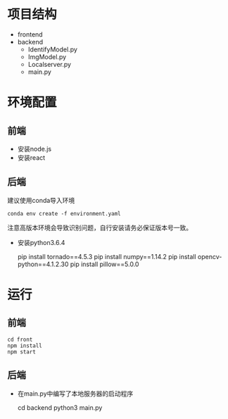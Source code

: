 # 项目结构
* frontend
* backend
  * IdentifyModel.py
  * ImgModel.py
  * Localserver.py
  * main.py
  
# 环境配置

## 前端
* 安装node.js
* 安装react

## 后端
建议使用conda导入环境

    conda env create -f environment.yaml

注意高版本环境会导致识别问题，自行安装请务必保证版本号一致。
* 安装python3.6.4

    pip install tornado==4.5.3
    pip install numpy==1.14.2
    pip install opencv-python==4.1.2.30
    pip install pillow==5.0.0

# 运行
## 前端

    cd front
    npm install
    npm start
  
## 后端

 * 在main.py中编写了本地服务器的启动程序
 
    cd backend
    python3 main.py
    

